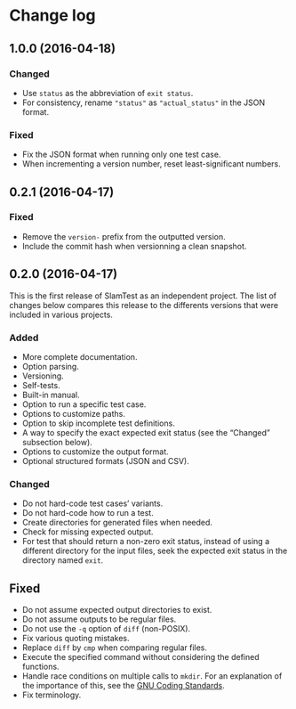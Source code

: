 # Change log
## 1.0.0 (2016-04-18)
### Changed
* Use `status` as the abbreviation of `exit status`.
* For consistency, rename `"status"` as `"actual_status"` in the JSON format.

### Fixed
* Fix the JSON format when running only one test case.
* When incrementing a version number, reset least-significant numbers.

## 0.2.1 (2016-04-17)
### Fixed
* Remove the `version-` prefix from the outputted version.
* Include the commit hash when versionning a clean snapshot.

## 0.2.0 (2016-04-17)
This is the first release of SlamTest as an independent project. The list of
changes below compares this release to the differents versions that were
included in various projects.

### Added
* More complete documentation.
* Option parsing.
* Versioning.
* Self-tests.
* Built-in manual.
* Option to run a specific test case.
* Options to customize paths.
* Option to skip incomplete test definitions.
* A way to specify the exact expected exit status (see the “Changed” subsection
  below).
* Options to customize the output format.
* Optional structured formats (JSON and CSV).

### Changed
* Do not hard-code test cases’ variants.
* Do not hard-code how to run a test.
* Create directories for generated files when needed.
* Check for missing expected output.
* For test that should return a non-zero exit status, instead of using a
  different directory for the input files, seek the expected exit status in the
  directory named `exit`.

## Fixed
* Do not assume expected output directories to exist.
* Do not assume outputs to be regular files.
* Do not use the `-q` option of `diff` (non-POSIX).
* Fix various quoting mistakes.
* Replace `diff` by `cmp` when comparing regular files.
* Execute the specified command without considering the defined functions.
* Handle race conditions on multiple calls to `mkdir`. For an explanation of the
  importance of this, see the [GNU Coding Standards](http://bit.ly/1VeuAUJ).
* Fix terminology.
